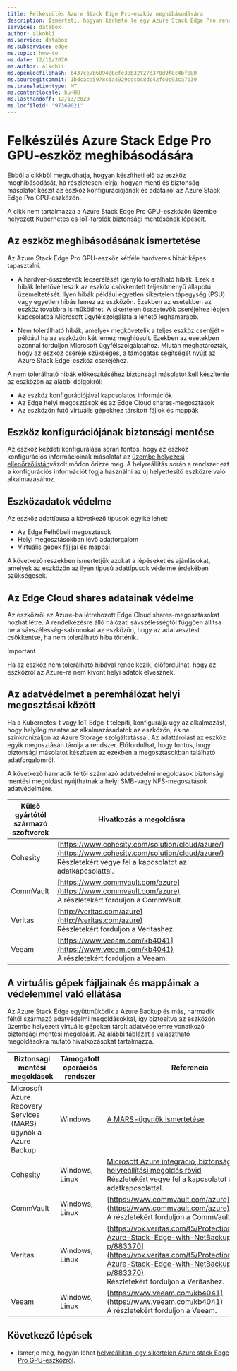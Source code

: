 ```yaml
---
title: Felkészülés Azure Stack Edge Pro-eszköz meghibásodására
description: Ismerteti, hogyan kérhető le egy Azure Stack Edge Pro rendszerű eszköz cseréje.
services: databox
author: alkohli
ms.service: databox
ms.subservice: edge
ms.topic: how-to
ms.date: 12/11/2020
ms.author: alkohli
ms.openlocfilehash: b437ce7b6894ebefe38b32f27d370d9f8c4bfe80
ms.sourcegitcommit: 1bdcaca5978c3a4929cccbc8dc42fc0c93ca7b30
ms.translationtype: MT
ms.contentlocale: hu-HU
ms.lasthandoff: 12/13/2020
ms.locfileid: "97369021"
---
```

# <a name="prepare-for-an-azure-stack-edge-pro-gpu-device-failure"></a>Felkészülés Azure Stack Edge Pro GPU-eszköz meghibásodására

Ebből a cikkből megtudhatja, hogyan készítheti elő az eszköz meghibásodását, ha részletesen leírja, hogyan menti és biztonsági másolatot készít az eszköz konfigurációjának és adatairól az Azure Stack Edge Pro GPU-eszközön. 

A cikk nem tartalmazza a Azure Stack Edge Pro GPU-eszközön üzembe helyezett Kubernetes és IoT-tárolók biztonsági mentésének lépéseit. 

## <a name="understand-device-failures"></a>Az eszköz meghibásodásának ismertetése

Az Azure Stack Edge Pro GPU-eszköz kétféle hardveres hibát képes tapasztalni.

- A hardver-összetevők lecserélését igénylő tolerálható hibák. Ezek a hibák lehetővé teszik az eszköz csökkentett teljesítményű állapotú üzemeltetését. Ilyen hibák például egyetlen sikertelen tápegység (PSU) vagy egyetlen hibás lemez az eszközön. Ezekben az esetekben az eszköz továbbra is működhet. A sikertelen összetevők cseréjéhez lépjen kapcsolatba Microsoft ügyfélszolgálata a lehető leghamarabb.

- Nem tolerálható hibák, amelyek megkövetelik a teljes eszköz cseréjét – például ha az eszközön két lemez meghiúsult. Ezekben az esetekben azonnal forduljon Microsoft ügyfélszolgálatahoz. Miután meghatározták, hogy az eszköz cseréje szükséges, a támogatás segítséget nyújt az Azure Stack Edge-eszköz cseréjéhez.

A nem tolerálható hibák előkészítéséhez biztonsági másolatot kell készítenie az eszközön az alábbi dolgokról:

- Az eszköz konfigurációjával kapcsolatos információk
- Az Edge helyi megosztások és az Edge Cloud shares-megosztások
- Az eszközön futó virtuális gépekhez társított fájlok és mappák


## <a name="back-up-device-configuration"></a>Eszköz konfigurációjának biztonsági mentése

Az eszköz kezdeti konfigurálása során fontos, hogy az eszköz konfigurációs információinak másolatát az [üzembe helyezési ellenőrzőlistán](azure-stack-edge-gpu-deploy-checklist.md)vázolt módon őrizze meg. A helyreállítás során a rendszer ezt a konfigurációs információt fogja használni az új helyettesítő eszközre való alkalmazásához. 

## <a name="protect-device-data"></a>Eszközadatok védelme

Az eszköz adattípusa a következő típusok egyike lehet:

- Az Edge Felhőbeli megosztások
- Helyi megosztásokban lévő adatforgalom
- Virtuális gépek fájljai és mappái

A következő részekben ismertetjük azokat a lépéseket és ajánlásokat, amelyek az eszközön az ilyen típusú adattípusok védelme érdekében szükségesek.

## <a name="protect-data-in-edge-cloud-shares"></a>Az Edge Cloud shares adatainak védelme

Az eszközről az Azure-ba létrehozott Edge Cloud shares-megosztásokat hozhat létre. A rendelkezésre álló hálózati sávszélességtől függően állítsa be a sávszélesség-sablonokat az eszközön, hogy az adatvesztést csökkentse, ha nem tolerálható hiba történik.

> [!IMPORTANT]
> Ha az eszköz nem tolerálható hibával rendelkezik, előfordulhat, hogy az eszközről az Azure-ra nem kivont helyi adatok elvesznek. 

## <a name="protect-data-in-edge-local-shares"></a>Az adatvédelmet a peremhálózat helyi megosztásai között

Ha a Kubernetes-t vagy IoT Edge-t telepíti, konfigurálja úgy az alkalmazást, hogy helyileg mentse az alkalmazásadatok az eszközön, és ne szinkronizáljon az Azure Storage szolgáltatással. Az adattárolást az eszköz egyik megosztásán tárolja a rendszer. Előfordulhat, hogy fontos, hogy biztonsági másolatot készítsen az ezekben a megosztásokban található adatforgalomról.

A következő harmadik féltől származó adatvédelmi megoldások biztonsági mentési megoldást nyújthatnak a helyi SMB-vagy NFS-megosztások adatvédelmére. 

| Külső gyártótól származó szoftverek           | Hivatkozás a megoldásra                               |
|--------------------------------|---------------------------------------------------------|
| Cohesity                       | [https://www.cohesity.com/solution/cloud/azure/](https://www.cohesity.com/solution/cloud/azure/) <br> Részletekért vegye fel a kapcsolatot az adatkapcsolattal.          |
| CommVault                      | [https://www.commvault.com/azure](https://www.commvault.com/azure) <br> A részletekért forduljon a CommVault.          |
| Veritas                        | [http://veritas.com/azure](http://veritas.com/azure) <br> Részletekért forduljon a Veritashez.   |
| Veeam                          | [https://www.veeam.com/kb4041](https://www.veeam.com/kb4041) <br> A részletekért forduljon a Veeam. |


## <a name="protect-files-and-folders-on-vms"></a>A virtuális gépek fájljainak és mappáinak a védelemmel való ellátása

Az Azure Stack Edge együttműködik a Azure Backup és más, harmadik féltől származó adatvédelmi megoldásokkal, így biztosítva az eszközön üzembe helyezett virtuális gépeken tárolt adatvédelemre vonatkozó biztonsági mentési megoldást. Az alábbi táblázat a választható megoldásokra mutató hivatkozásokat tartalmazza.


| Biztonsági mentési megoldások        | Támogatott operációs rendszer   | Referencia                                                                |
|-------------------------|----------------|--------------------------------------------------------------------------|
| Microsoft Azure Recovery Services (MARS) ügynök a Azure Backup | Windows        | [A MARS-ügynök ismertetése](../backup/backup-azure-about-mars.md)    |
| Cohesity                | Windows, Linux | [Microsoft Azure integráció, biztonsági mentési & helyreállítási megoldás rövid](https://www.cohesity.com/solution/cloud/azure) <br>Részletekért vegye fel a kapcsolatot az adatkapcsolattal.                          |
| CommVault               | Windows, Linux | [https://www.commvault.com/azure](https://www.commvault.com/azure) <br>A részletekért forduljon a CommVault.                          |
| Veritas                 | Windows, Linux | [https://vox.veritas.com/t5/Protection/Protecting-Azure-Stack-Edge-with-NetBackup/ba-p/883370](https://vox.veritas.com/t5/Protection/Protecting-Azure-Stack-Edge-with-NetBackup/ba-p/883370) <br> Részletekért forduljon a Veritashez.                    |
| Veeam                   | Windows, Linux | [https://www.veeam.com/kb4041](https://www.veeam.com/kb4041) <br> A részletekért forduljon a Veeam. |


## <a name="next-steps"></a>Következő lépések

- Ismerje meg, hogyan lehet [helyreállítani egy sikertelen Azure stack Edge Pro GPU-eszközről](azure-stack-edge-gpu-recover-device-failure.md).
